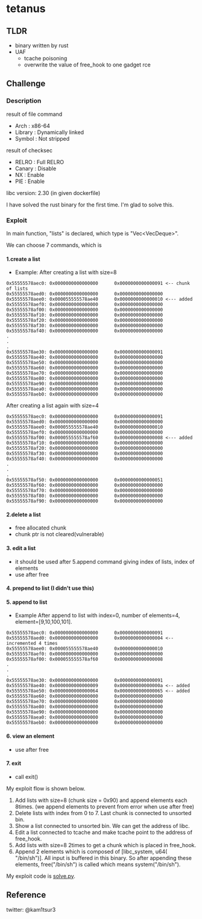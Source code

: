 # tetanus 

## TLDR
* binary written by rust
* UAF
	* tcache poisoning
	* overwrite the value of free\_hook to one gadget rce

## Challenge
### Description
result of file command
* Arch    : x86-64
* Library : Dynamically linked
* Symbol  : Not stripped

result of checksec
* RELRO  : Full RELRO
* Canary : Disable
* NX     : Enable
* PIE    : Enable 

libc version: 2.30 (in given dockerfile)

I have solved the rust binary for the first time.  I'm glad to solve this.

### Exploit 
In main function, "lists" is declared, which type is "Vec<VecDeque<i64>>".   

We can choose 7 commands, which is
#### 1.create a list
* Example: 
After creating a list with size=8

```
0x55555578aec0: 0x0000000000000000      0x0000000000000091 <-- chunk of lists
0x55555578aed0: 0x0000000000000000      0x0000000000000000
0x55555578aee0: 0x000055555578ae40      0x0000000000000010 <--- added
0x55555578aef0: 0x0000000000000000      0x0000000000000000
0x55555578af00: 0x0000000000000000      0x0000000000000000
0x55555578af10: 0x0000000000000000      0x0000000000000000
0x55555578af20: 0x0000000000000000      0x0000000000000000
0x55555578af30: 0x0000000000000000      0x0000000000000000
0x55555578af40: 0x0000000000000000      0x0000000000000000
.
.
.
0x55555578ae30: 0x0000000000000000      0x0000000000000091
0x55555578ae40: 0x0000000000000000      0x0000000000000000 
0x55555578ae50: 0x0000000000000000      0x0000000000000000
0x55555578ae60: 0x0000000000000000      0x0000000000000000
0x55555578ae70: 0x0000000000000000      0x0000000000000000
0x55555578ae80: 0x0000000000000000      0x0000000000000000
0x55555578ae90: 0x0000000000000000      0x0000000000000000
0x55555578aea0: 0x0000000000000000      0x0000000000000000
0x55555578aeb0: 0x0000000000000000      0x0000000000000000
```

After creating a list again with size=4   

```
0x55555578aec0: 0x0000000000000000      0x0000000000000091
0x55555578aed0: 0x0000000000000000      0x0000000000000000
0x55555578aee0: 0x000055555578ae40      0x0000000000000010
0x55555578aef0: 0x0000000000000000      0x0000000000000000
0x55555578af00: 0x000055555578af60      0x0000000000000008 <--- added
0x55555578af10: 0x0000000000000000      0x0000000000000000
0x55555578af20: 0x0000000000000000      0x0000000000000000
0x55555578af30: 0x0000000000000000      0x0000000000000000
0x55555578af40: 0x0000000000000000      0x0000000000000000
.
.
.
0x55555578af50: 0x0000000000000000      0x0000000000000051
0x55555578af60: 0x0000000000000000      0x0000000000000000
0x55555578af70: 0x0000000000000000      0x0000000000000000
0x55555578af80: 0x0000000000000000      0x0000000000000000
0x55555578af90: 0x0000000000000000      0x0000000000000000
```

#### 2.delete a list
* free allocated chunk
* chunk ptr is not cleared(vulnerable) 

#### 3. edit a list
* it should be used after 5.append command giving index of lists, index of elements
* use after free

#### 4. prepend to list (I didn't use this)
#### 5. append to list
* Example
After append to list with index=0, number of elements=4, element=\[9,10,100,101\].

```
0x55555578aec0: 0x0000000000000000      0x0000000000000091
0x55555578aed0: 0x0000000000000000      0x0000000000000004 <-- incremented 4 times
0x55555578aee0: 0x000055555578ae40      0x0000000000000010
0x55555578aef0: 0x0000000000000000      0x0000000000000000
0x55555578af00: 0x000055555578af60      0x0000000000000008
.
.
.
0x55555578ae30: 0x0000000000000000      0x0000000000000091
0x55555578ae40: 0x0000000000000009      0x000000000000000a <-- added
0x55555578ae50: 0x0000000000000064      0x0000000000000065 <-- added
0x55555578ae60: 0x0000000000000000      0x0000000000000000
0x55555578ae70: 0x0000000000000000      0x0000000000000000
0x55555578ae80: 0x0000000000000000      0x0000000000000000
0x55555578ae90: 0x0000000000000000      0x0000000000000000
0x55555578aea0: 0x0000000000000000      0x0000000000000000
0x55555578aeb0: 0x0000000000000000      0x0000000000000000
```

#### 6. view an element
* use after free

#### 7. exit
* call exit()

My exploit flow is shown below.

1. Add lists with size=8 (chunk size = 0x90) and append elements each 8times. 
(we append elements to prevent from error when use after free)
2. Delete lists with index from 0 to 7.
Last chunk is connected to unsorted bin.
3. Show a list connected to unsorted bin. We can get the address of libc.
4. Edit a list connected to tcache and make tcache point to the address of free\_hook.
5. Add lists with size=8 2times to get a chunk which is placed in free\_hook.
6. Append 2 elements which is composed of [libc_system, u64( "/bin/sh")].
All input is buffered in this binary. So after appending these elements, free("/bin/sh") is called which means system("/bin/sh").


My exploit code is [solve.py](https://github.com/kam1tsur3/2020_CTF/blob/master/redpwn/pwn/tetanus/solver/solve.py).

## Reference

twitter: @kam1tsur3
